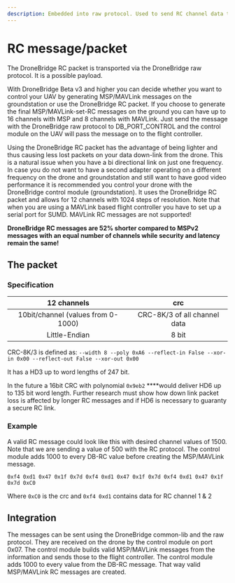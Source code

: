 ```yaml
---
description: Embedded into raw protocol. Used to send RC channel data to UAV.
---
```


# RC message/packet

The DroneBridge RC packet is transported via the DroneBridge raw protocol. It is a possible payload.

With DroneBridge Beta v3 and higher you can decide whether you want to control your UAV by generating MSP/MAVLink messages on the groundstation or use the DroneBridge RC packet. If you choose to generate the final MSP/MAVLink-set-RC messages on the ground you can have up to 16 channels with MSP and 8 channels with MAVLink. Just send the message with the DroneBridge raw protocol to DB\_PORT\_CONTROL and the control module on the UAV will pass the message on to the flight controller.

Using the DroneBridge RC packet has the advantage of being lighter and thus causing less lost packets on your data down-link from the drone. This is a natural issue when you have a bi directional link on just one frequency. In case you do not want to have a second adapter operating on a different frequency on the drone and groundstation and still want to have good video performance it is recommended you control your drone with the DroneBridge control module \(groundstation\). It uses the DroneBridge RC packet and allows for 12 channels with 1024 steps of resolution. Note that when you are using a MAVLink based flight controller you have to set up a serial port for SUMD. MAVLink RC messages are not supported!

**DroneBridge RC messages are 52% shorter compared to MSPv2 messages with an equal number of channels while security and latency remain the same!**

## The packet

### Specification

| 12 channels | crc |
| :---: | :---: |
| 10bit/channel \(values from 0-1000\) | CRC-8K/3 of all channel data |
| Little-Endian | 8 bit |

CRC-8K/3 is defined as: `--width 8 --poly 0xA6 --reflect-in False --xor-in 0x00 --reflect-out False --xor-out 0x00`

It has a HD3 up to word lengths of 247 bit.

In the future a 16bit CRC with polynomial `0x9eb2` ****would deliver HD6 up to 135 bit word length. Further research must show how down link packet loss is affected by longer RC messages and if HD6 is necessary to guaranty a secure RC link.

### Example

A valid RC message could look like this with desired channel values of 1500. Note that we are sending a value of 500 with the RC protocol. The control module adds 1000 to every DB-RC value before creating the MSP/MAVLink message.

`0xf4 0xd1 0x47 0x1f 0x7d 0xf4 0xd1 0x47 0x1f 0x7d 0xf4 0xd1 0x47 0x1f 0x7d 0xC0`

Where `0xC0` is the crc and `0xf4 0xd1` contains data for RC channel 1 & 2

## Integration

The messages can be sent using the DroneBridge common-lib and the raw protocol. They are received on the drone by the control module on port 0x07. The control module builds valid MSP/MAVLink messages from the information and sends those to the flight controller. The control module adds 1000 to every value from the DB-RC message. That way valid MSP/MAVLink RC messages are created.

